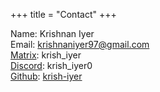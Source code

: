 +++
title = "Contact"
+++

Name: Krishnan Iyer  
Email: krishnaniyer97@gmail.com  
[Matrix](https://matrix.org): krish_iyer  
[Discord](https://discord.com/): krish_iyer0  
[Github](https://github.com/): [krish-iyer](https://github.com/krish-iyer)
